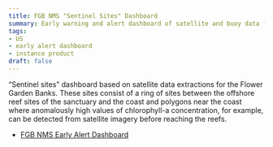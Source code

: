 ```yaml
---
title: FGB NMS "Sentinel Sites" Dashboard
summary: Early warning and alert dashboard of satellite and buoy data for detecting river plumes endangering biodiversity in the Flower Garden Banks NMS.
tags:
- US
- early alert dashboard
- instance product
draft: false
---
```


 “Sentinel sites” dashboard based on satellite data extractions for the Flower Garden Banks.
 These sites consist of a ring of sites between the offshore reef sites of the sanctuary and the coast and polygons near the coast where anomalously high values of chlorophyll-a concentration, for example, can be detected from satellite imagery before reaching the reefs.

* [FGB NMS Early Alert Dashboard](http://35.209.104.85:3000)
